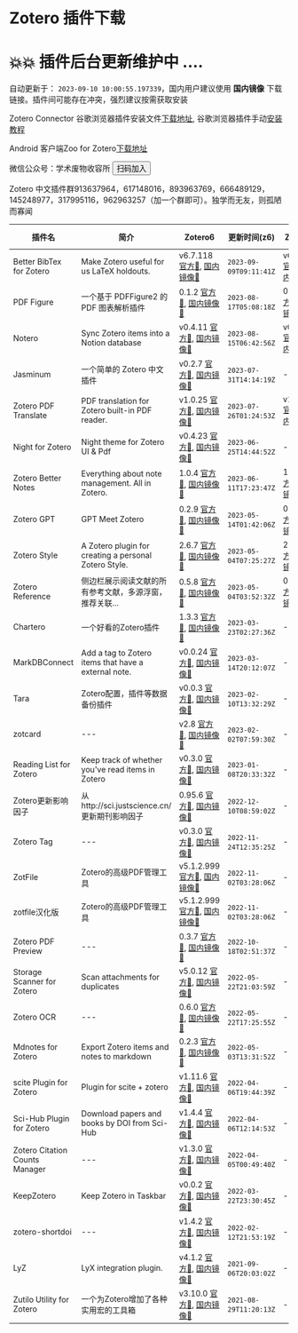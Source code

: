 # Zotero 插件下载

# 💥💥 插件后台更新维护中 ....
自动更新于： `2023-09-10 10:00:55.197339`，国内用户建议使用 **国内镜像** 下载链接。插件间可能存在冲突，强烈建议按需获取安装

Zotero Connector 谷歌浏览器插件安装文件[下载地址](https://crxdl-1257117300.file.myqcloud.com/crx0795607d11df537/ekhagklcjbdpajgpjgmbionohlpdbjgc_v5.0.97.zip), 谷歌浏览器插件手动[安装教程](https://zhuanlan.zhihu.com/p/80305764)

Android 客户端Zoo for Zotero[下载地址](https://ftp.linxingzhong.top/zooforzotero_43_apps.evozi.com.apk)

微信公众号：学术废物收容所 <button onclick="document.getElementById('show_image_popup').style.display='block'">扫码加入</button>
<div id="show_image_popup" style="display: none; position: absolute; top: 10%; left: 50%; z-index: 1000; transform: translate(-50%, -50%);">
  <div class="close-btn-area" style="text-align: right;max-width: 80%;">
    <button id="close-btn" style='color:red;' onclick="document.getElementById('show_image_popup').style.display='none'">X</button> 
  </div>
  <div id="image-show-area" style="max-width: 80%;">
    <img id="large-image" alt="" src="./wechat.jpg">
  </div>
</div>Zotero 中文插件群913637964，617148016，893963769，666489129，145248977，317995116，962963257（加一个群即可）。独学而无友，则孤陋而寡闻

| 插件名 | 简介 |  Zotero6 | 更新时间(z6) | Zotero7 | 更新时间(z7) | GitHub链接 |
| ----- | ----- | ----- | ----- | ----- | ----- | ----- |
| Better BibTex for Zotero | Make Zotero useful for us LaTeX holdouts. | v6.7.118 [官方🔗](https://github.com/retorquere/zotero-better-bibtex/releases/download/v6.7.118/zotero-better-bibtex-6.7.118.xpi), [国内镜像🔗](https://ftp.linxingzhong.top/plugins/Better_BibTex_for_Zotero/zotero-better-bibtex-6.7.118.xpi) | `2023-09-09T09:11:41Z` | v6.7.118 [官方🔗](https://github.com/retorquere/zotero-better-bibtex/releases/download/v6.7.118/zotero-better-bibtex-6.7.118.xpi), [国内镜像🔗](https://ftp.linxingzhong.top/plugins/Better_BibTex_for_Zotero/zotero-better-bibtex-6.7.118.xpi) | `2023-09-09T09:11:41Z` | [🏠](https://github.com/retorquere/zotero-better-bibtex) |
| PDF Figure | 一个基于 PDFFigure2 的 PDF 图表解析插件 | 0.1.2 [官方🔗](https://github.com/MuiseDestiny/zotero-figure/releases/download/0.1.2/zotero-figure.xpi), [国内镜像🔗](https://ftp.linxingzhong.top/plugins/PDF_Figure/zotero-figure_0.1.2.xpi) | `2023-08-17T05:08:18Z` | 0.1.2 [官方🔗](https://github.com/MuiseDestiny/zotero-figure/releases/download/0.1.2/zotero-figure.xpi), [国内镜像🔗](https://ftp.linxingzhong.top/plugins/PDF_Figure/zotero-figure_0.1.2.xpi) | `2023-08-17T05:08:18Z` | [🏠](https://github.com/MuiseDestiny/zotero-figure) |
| Notero | Sync Zotero items into a Notion database | v0.4.11 [官方🔗](https://github.com/dvanoni/notero/releases/download/v0.4.11/notero-0.4.11.xpi), [国内镜像🔗](https://ftp.linxingzhong.top/plugins/Notero/notero-0.4.11.xpi) | `2023-08-15T06:42:56Z` | v0.4.11 [官方🔗](https://github.com/dvanoni/notero/releases/download/v0.4.11/notero-0.4.11.xpi), [国内镜像🔗](https://ftp.linxingzhong.top/plugins/Notero/notero-0.4.11.xpi) | `2023-08-15T06:42:56Z` | [🏠](https://github.com/dvanoni/notero) |
| Jasminum | 一个简单的 Zotero 中文插件 | v0.2.7 [官方🔗](https://github.com/l0o0/jasminum/releases/download/v0.2.7/jasminum-v0.2.7.xpi), [国内镜像🔗](https://ftp.linxingzhong.top/plugins/Jasminum/jasminum-v0.2.7.xpi) | `2023-07-31T14:14:19Z` | --- | `---` | [🏠](https://github.com/l0o0/jasminum) |
| Zotero PDF Translate | PDF translation for Zotero built-in PDF reader. | v1.0.25 [官方🔗](https://github.com/windingwind/zotero-pdf-translate/releases/download/v1.0.25/zotero-pdf-translate.xpi), [国内镜像🔗](https://ftp.linxingzhong.top/plugins/Zotero_PDF_Translate/zotero-pdf-translate_v1.0.25.xpi) | `2023-07-26T01:24:53Z` | v1.0.25 [官方🔗](https://github.com/windingwind/zotero-pdf-translate/releases/download/v1.0.25/zotero-pdf-translate.xpi), [国内镜像🔗](https://ftp.linxingzhong.top/plugins/Zotero_PDF_Translate/zotero-pdf-translate_v1.0.25.xpi) | `2023-07-26T01:24:53Z` | [🏠](https://github.com/windingwind/zotero-pdf-translate) |
| Night for Zotero | Night theme for Zotero UI &amp; Pdf | v0.4.23 [官方🔗](https://github.com/tefkah/zotero-night/releases/download/v0.4.23/night.xpi), [国内镜像🔗](https://ftp.linxingzhong.top/plugins/Night_for_Zotero/night_v0.4.23.xpi) | `2023-06-25T14:44:52Z` | --- | `---` | [🏠](https://github.com/ThomasFKJorna/zotero-night) |
| Zotero Better Notes | Everything about note management. All in Zotero. | 1.0.4 [官方🔗](https://github.com/windingwind/zotero-better-notes/releases/download/1.0.4/zotero-better-notes.xpi), [国内镜像🔗](https://ftp.linxingzhong.top/plugins/Zotero_Better_Notes/zotero-better-notes_1.0.4.xpi) | `2023-06-11T17:23:47Z` | 1.0.4 [官方🔗](https://github.com/windingwind/zotero-better-notes/releases/download/1.0.4/zotero-better-notes.xpi), [国内镜像🔗](https://ftp.linxingzhong.top/plugins/Zotero_Better_Notes/zotero-better-notes_1.0.4.xpi) | `2023-06-11T17:23:47Z` | [🏠](https://github.com/windingwind/zotero-better-notes) |
| Zotero GPT | GPT Meet Zotero | 0.2.9 [官方🔗](https://github.com/MuiseDestiny/zotero-gpt/releases/download/0.2.9/zotero-gpt-129.xpi), [国内镜像🔗](https://ftp.linxingzhong.top/plugins/Zotero_GPT/zotero-gpt-129_0.2.9.xpi) | `2023-05-14T01:42:06Z` | 0.2.9 [官方🔗](https://github.com/MuiseDestiny/zotero-gpt/releases/download/0.2.9/zotero-gpt-129.xpi), [国内镜像🔗](https://ftp.linxingzhong.top/plugins/Zotero_GPT/zotero-gpt-129_0.2.9.xpi) | `2023-05-14T01:42:06Z` | [🏠](https://github.com/MuiseDestiny/zotero-gpt) |
| Zotero Style | A Zotero plugin for creating a personal Zotero Style. | 2.6.7 [官方🔗](https://github.com/MuiseDestiny/zotero-style/releases/download/2.6.7/zotero-style-es-custom.xpi), [国内镜像🔗](https://ftp.linxingzhong.top/plugins/Zotero_Style/zotero-style-es-custom_2.6.7.xpi) | `2023-05-04T07:25:27Z` | 2.6.7 [官方🔗](https://github.com/MuiseDestiny/zotero-style/releases/download/2.6.7/zotero-style-es-custom.xpi), [国内镜像🔗](https://ftp.linxingzhong.top/plugins/Zotero_Style/zotero-style-es-custom_2.6.7.xpi) | `2023-05-04T07:25:27Z` | [🏠](https://github.com/MuiseDestiny/ZoteroStyle) |
| Zotero Reference | 侧边栏展示阅读文献的所有参考文献，多源浮窗，推荐关联... | 0.5.8 [官方🔗](https://github.com/MuiseDestiny/zotero-reference/releases/download/0.5.8/zotero-reference.xpi), [国内镜像🔗](https://ftp.linxingzhong.top/plugins/Zotero_Reference/zotero-reference_0.5.8.xpi) | `2023-05-04T03:52:32Z` | 0.5.8 [官方🔗](https://github.com/MuiseDestiny/zotero-reference/releases/download/0.5.8/zotero-reference.xpi), [国内镜像🔗](https://ftp.linxingzhong.top/plugins/Zotero_Reference/zotero-reference_0.5.8.xpi) | `2023-05-04T03:52:32Z` | [🏠](https://github.com/MuiseDestiny/zotero-reference) |
| Chartero | 一个好看的Zotero插件 | 1.3.3 [官方🔗](https://github.com/volatile-static/Chartero/releases/download/1.3.3/Chartero.xpi), [国内镜像🔗](https://ftp.linxingzhong.top/plugins/Chartero/Chartero_1.3.3.xpi) | `2023-03-23T02:27:36Z` | --- | `---` | [🏠](https://github.com/volatile-static/Chartero) |
| MarkDBConnect | Add a tag to Zotero items that have a external note. | v0.0.24 [官方🔗](https://github.com/daeh/zotero-markdb-connect/releases/download/v0.0.24/MarkDBConnect-0.0.24.xpi), [国内镜像🔗](https://ftp.linxingzhong.top/plugins/MarkDBConnect/MarkDBConnect-0.0.24.xpi) | `2023-03-14T20:12:07Z` | --- | `---` | [🏠](https://github.com/daeh/zotero-obsidian-citations) |
| Tara | Zotero配置，插件等数据备份插件 | v0.0.3 [官方🔗](https://github.com/l0o0/tara/releases/download/v0.0.3/tara.xpi), [国内镜像🔗](https://ftp.linxingzhong.top/plugins/Tara/tara_v0.0.3.xpi) | `2023-02-10T13:32:29Z` | --- | `---` | [🏠](https://github.com/l0o0/tara) |
| zotcard | --- | v2.8 [官方🔗](https://github.com/018/zotcard/releases/download/v2.8/zotcard-2.8.1.xpi), [国内镜像🔗](https://ftp.linxingzhong.top/plugins/zotcard/zotcard-2.8.1.xpi) | `2023-02-02T07:59:30Z` | --- | `---` | [🏠](https://github.com/018/zotcard) |
| Reading List for Zotero | Keep track of whether you've read items in Zotero | v0.3.0 [官方🔗](https://github.com/Dominic-DallOsto/zotero-reading-list/releases/download/v0.3.0/zotero-reading-list-0.3.0.xpi), [国内镜像🔗](https://ftp.linxingzhong.top/plugins/Reading_List_for_Zotero/zotero-reading-list-0.3.0.xpi) | `2023-01-08T20:33:32Z` | --- | `---` | [🏠](https://github.com/Dominic-DallOsto/zotero-reading-list) |
| Zotero更新影响因子 | 从http://sci.justscience.cn/更新期刊影响因子 | 0.95.6 [官方🔗](https://github.com/redleafnew/zotero-updateifs/releases/download/0.95.6/zotero-updateifs.xpi), [国内镜像🔗](https://ftp.linxingzhong.top/plugins/Zotero更新影响因子/zotero-updateifs_0.95.6.xpi) | `2022-12-10T08:59:02Z` | --- | `---` | [🏠](https://github.com/redleafnew/zotero-updateifs) |
| Zotero Tag | --- | v0.3.0 [官方🔗](https://github.com/windingwind/zotero-tag/releases/download/v0.3.0/zotero-tag.xpi), [国内镜像🔗](https://ftp.linxingzhong.top/plugins/Zotero_Tag/zotero-tag_v0.3.0.xpi) | `2022-11-24T12:35:25Z` | --- | `---` | [🏠](https://github.com/windingwind/zotero-tag) |
| ZotFile | Zotero的高级PDF管理工具 | v5.1.2.999 [官方🔗](https://github.com/lychichem/zotfile/releases/download/v5.1.2.999/zotfile-v5.1.2.999-fx.xpi), [国内镜像🔗](https://ftp.linxingzhong.top/plugins/ZotFile/zotfile-v5.1.2.999-fx.xpi) | `2022-11-02T03:28:06Z` | --- | `---` | [🏠](https://github.com/lychichem/zotfile) |
| zotfile汉化版 | Zotero的高级PDF管理工具 | v5.1.2.999 [官方🔗](https://github.com/lychichem/zotfile/releases/download/v5.1.2.999/zotfile-v5.1.2.999-fx.xpi), [国内镜像🔗](https://ftp.linxingzhong.top/plugins/zotfile汉化版/zotfile-v5.1.2.999-fx.xpi) | `2022-11-02T03:28:06Z` | --- | `---` | [🏠](https://github.com/lychichem/zotfile) |
| Zotero PDF Preview | --- | 0.3.7 [官方🔗](https://github.com/windingwind/zotero-pdf-preview/releases/download/0.3.7/zotero-pdf-preview.xpi), [国内镜像🔗](https://ftp.linxingzhong.top/plugins/Zotero_PDF_Preview/zotero-pdf-preview_0.3.7.xpi) | `2022-10-18T02:51:37Z` | --- | `---` | [🏠](https://github.com/windingwind/zotero-pdf-preview) |
| Storage Scanner for Zotero | Scan attachments for duplicates | v5.0.12 [官方🔗](https://github.com/retorquere/zotero-storage-scanner/releases/download/v5.0.12/zotero-storage-scanner-5.0.12.xpi), [国内镜像🔗](https://ftp.linxingzhong.top/plugins/Storage_Scanner_for_Zotero/zotero-storage-scanner-5.0.12.xpi) | `2022-05-22T21:03:59Z` | --- | `---` | [🏠](https://github.com/retorquere/zotero-storage-scanner) |
| Zotero OCR | --- | 0.6.0 [官方🔗](https://github.com/UB-Mannheim/zotero-ocr/releases/download/0.6.0/zotero-ocr-0.6.0.xpi), [国内镜像🔗](https://ftp.linxingzhong.top/plugins/Zotero_OCR/zotero-ocr-0.6.0.xpi) | `2022-05-22T17:25:55Z` | --- | `---` | [🏠](https://github.com/UB-Mannheim/zotero-ocr) |
| Mdnotes for Zotero | Export Zotero items and notes to markdown | 0.2.3 [官方🔗](https://github.com/argenos/zotero-mdnotes/releases/download/0.2.3/mdnotes-0.2.3.xpi), [国内镜像🔗](https://ftp.linxingzhong.top/plugins/Mdnotes_for_Zotero/mdnotes-0.2.3.xpi) | `2022-05-03T13:31:52Z` | --- | `---` | [🏠](https://github.com/argenos/zotero-mdnotes) |
| scite Plugin for Zotero | Plugin for scite + zotero | v1.11.6 [官方🔗](https://github.com/scitedotai/scite-zotero-plugin/releases/download/v1.11.6/zotero-scite-1.11.6.xpi), [国内镜像🔗](https://ftp.linxingzhong.top/plugins/scite_Plugin_for_Zotero/zotero-scite-1.11.6.xpi) | `2022-04-06T19:44:39Z` | --- | `---` | [🏠](https://github.com/scitedotai/scite-zotero-plugin) |
| Sci-Hub Plugin for Zotero | Download papers and books by DOI from Sci-Hub | v1.4.4 [官方🔗](https://github.com/ethanwillis/zotero-scihub/releases/download/v1.4.4/zotero-scihub-1.4.4.xpi), [国内镜像🔗](https://ftp.linxingzhong.top/plugins/Sci-Hub_Plugin_for_Zotero/zotero-scihub-1.4.4.xpi) | `2022-04-06T12:14:53Z` | --- | `---` | [🏠](https://github.com/ethanwillis/zotero-scihub) |
| Zotero Citation Counts Manager | --- | v1.3.0 [官方🔗](https://github.com/eschnett/zotero-citationcounts/releases/download/v1.3.0/zotero-citationcounts-1.3.0.xpi), [国内镜像🔗](https://ftp.linxingzhong.top/plugins/Zotero_Citation_Counts_Manager/zotero-citationcounts-1.3.0.xpi) | `2022-04-05T00:49:40Z` | --- | `---` | [🏠](https://github.com/eschnett/zotero-citationcounts) |
| KeepZotero | Keep Zotero in Taskbar | v0.0.2 [官方🔗](https://github.com/yhmtsai/KeepZotero/releases/download/v0.0.2/keepzotero-0.0.2-fx.xpi), [国内镜像🔗](https://ftp.linxingzhong.top/plugins/KeepZotero/keepzotero-0.0.2-fx.xpi) | `2022-03-22T23:30:45Z` | --- | `---` | [🏠](https://github.com/yhmtsai/KeepZotero) |
| zotero-shortdoi | --- | v1.4.2 [官方🔗](https://github.com/bwiernik/zotero-shortdoi/releases/download/v1.4.2/zotero-doi-manager-1.4.2.xpi), [国内镜像🔗](https://ftp.linxingzhong.top/plugins/zotero-shortdoi/zotero-doi-manager-1.4.2.xpi) | `2022-02-12T21:53:19Z` | --- | `---` | [🏠](https://github.com/bwiernik/zotero-shortdoi) |
| LyZ | LyX integration plugin. | v4.1.2 [官方🔗](https://github.com/wshanks/lyz/releases/download/v4.1.2/lyz.xpi), [国内镜像🔗](https://ftp.linxingzhong.top/plugins/LyZ/lyz_v4.1.2.xpi) | `2021-09-06T20:03:02Z` | --- | `---` | [🏠](https://github.com/wshanks/lyz) |
| Zutilo Utility for Zotero | 一个为Zotero增加了各种实用宏的工具箱 | v3.10.0 [官方🔗](https://github.com/wshanks/Zutilo/releases/download/v3.10.0/zutilo.xpi), [国内镜像🔗](https://ftp.linxingzhong.top/plugins/Zutilo_Utility_for_Zotero/zutilo_v3.10.0.xpi) | `2021-08-29T11:20:13Z` | --- | `---` | [🏠](https://github.com/wshanks/Zutilo) |
